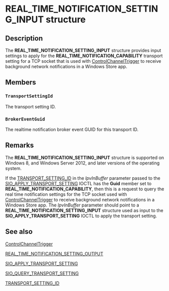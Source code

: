 # REAL_TIME_NOTIFICATION_SETTING_INPUT structure

## Description

The **REAL_TIME_NOTIFICATION_SETTING_INPUT** structure provides input settings to apply for the **REAL_TIME_NOTIFICATION_CAPABILITY** transport setting for a TCP socket that is used with [ControlChannelTrigger](https://learn.microsoft.com/uwp/api/windows.networking.sockets.controlchanneltrigger) to receive background network notifications in a Windows Store app.

## Members

### `TransportSettingId`

The transport setting ID.

### `BrokerEventGuid`

The realtime notification broker event GUID for this transport ID.

## Remarks

The **REAL_TIME_NOTIFICATION_SETTING_INPUT** structure is supported on Windows 8, and Windows Server 2012, and later versions of the operating system.

 If the [TRANSPORT_SETTING_ID](https://learn.microsoft.com/windows/desktop/api/mstcpip/ns-mstcpip-transport_setting_id) in the *lpvInBuffer* parameter passed to the [SIO_APPLY_TRANSPORT_SETTING](https://learn.microsoft.com/windows/win32/winsock/sio-apply-transport-setting)
IOCTL has the **Guid** member set to **REAL_TIME_NOTIFICATION_CAPABILITY**, then this is a request to query the real time notification settings for the TCP socket used with [ControlChannelTrigger](https://learn.microsoft.com/uwp/api/windows.networking.sockets.controlchanneltrigger) to receive background network notifications in a Windows Store app. The *lpvInBuffer* parameter should point to a **REAL_TIME_NOTIFICATION_SETTING_INPUT** structure used as input to the **SIO_APPLY_TRANSPORT_SETTING**
IOCTL to apply the transport setting.

## See also

[ControlChannelTrigger](https://learn.microsoft.com/uwp/api/windows.networking.sockets.controlchanneltrigger)

[REAL_TIME_NOTIFICATION_SETTING_OUTPUT](https://learn.microsoft.com/windows/win32/api/mstcpip/ns-mstcpip-real_time_notification_setting_output)

[SIO_APPLY_TRANSPORT_SETTING](https://learn.microsoft.com/windows/win32/winsock/sio-apply-transport-setting)

[SIO_QUERY_TRANSPORT_SETTING](https://learn.microsoft.com/windows/win32/winsock/sio-query-transport-setting)

[TRANSPORT_SETTING_ID](https://learn.microsoft.com/windows/desktop/api/mstcpip/ns-mstcpip-transport_setting_id)